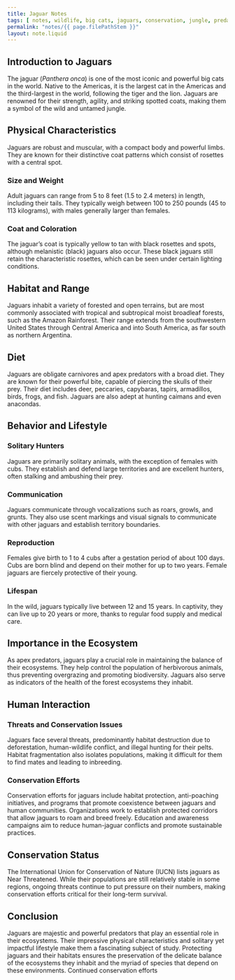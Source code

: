 ```yaml
---
title: Jaguar Notes
tags: [ notes, wildlife, big cats, jaguars, conservation, jungle, predator ]
permalink: "notes/{{ page.filePathStem }}"
layout: note.liquid
---
```


## Introduction to Jaguars

The jaguar (_Panthera onca_) is one of the most iconic and powerful big cats in the world. Native to the Americas, it is the largest cat in the Americas and the third-largest in the world, following the tiger and the lion. Jaguars are renowned for their strength, agility, and striking spotted coats, making them a symbol of the wild and untamed jungle.

## Physical Characteristics

Jaguars are robust and muscular, with a compact body and powerful limbs. They are known for their distinctive coat patterns which consist of rosettes with a central spot.

### Size and Weight

Adult jaguars can range from 5 to 8 feet (1.5 to 2.4 meters) in length, including their tails. They typically weigh between 100 to 250 pounds (45 to 113 kilograms), with males generally larger than females.

### Coat and Coloration

The jaguar’s coat is typically yellow to tan with black rosettes and spots, although melanistic (black) jaguars also occur. These black jaguars still retain the characteristic rosettes, which can be seen under certain lighting conditions.

## Habitat and Range

Jaguars inhabit a variety of forested and open terrains, but are most commonly associated with tropical and subtropical moist broadleaf forests, such as the Amazon Rainforest. Their range extends from the southwestern United States through Central America and into South America, as far south as northern Argentina.

## Diet

Jaguars are obligate carnivores and apex predators with a broad diet. They are known for their powerful bite, capable of piercing the skulls of their prey. Their diet includes deer, peccaries, capybaras, tapirs, armadillos, birds, frogs, and fish. Jaguars are also adept at hunting caimans and even anacondas.

## Behavior and Lifestyle

### Solitary Hunters

Jaguars are primarily solitary animals, with the exception of females with cubs. They establish and defend large territories and are excellent hunters, often stalking and ambushing their prey.

### Communication

Jaguars communicate through vocalizations such as roars, growls, and grunts. They also use scent markings and visual signals to communicate with other jaguars and establish territory boundaries.

### Reproduction

Females give birth to 1 to 4 cubs after a gestation period of about 100 days. Cubs are born blind and depend on their mother for up to two years. Female jaguars are fiercely protective of their young.

### Lifespan

In the wild, jaguars typically live between 12 and 15 years. In captivity, they can live up to 20 years or more, thanks to regular food supply and medical care.

## Importance in the Ecosystem

As apex predators, jaguars play a crucial role in maintaining the balance of their ecosystems. They help control the population of herbivorous animals, thus preventing overgrazing and promoting biodiversity. Jaguars also serve as indicators of the health of the forest ecosystems they inhabit.

## Human Interaction

### Threats and Conservation Issues

Jaguars face several threats, predominantly habitat destruction due to deforestation, human-wildlife conflict, and illegal hunting for their pelts. Habitat fragmentation also isolates populations, making it difficult for them to find mates and leading to inbreeding.

### Conservation Efforts

Conservation efforts for jaguars include habitat protection, anti-poaching initiatives, and programs that promote coexistence between jaguars and human communities. Organizations work to establish protected corridors that allow jaguars to roam and breed freely. Education and awareness campaigns aim to reduce human-jaguar conflicts and promote sustainable practices.

## Conservation Status

The International Union for Conservation of Nature (IUCN) lists jaguars as Near Threatened. While their populations are still relatively stable in some regions, ongoing threats continue to put pressure on their numbers, making conservation efforts critical for their long-term survival.

## Conclusion

Jaguars are majestic and powerful predators that play an essential role in their ecosystems. Their impressive physical characteristics and solitary yet impactful lifestyle make them a fascinating subject of study. Protecting jaguars and their habitats ensures the preservation of the delicate balance of the ecosystems they inhabit and the myriad of species that depend on these environments. Continued conservation efforts
